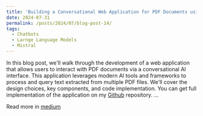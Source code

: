 ```yaml
---
title: 'Building a Conversational Web Application for PDF Documents using Mistral-7B-v0.1'
date: 2024-07-31
permalink: /posts/2024/07/blog-post-14/
tags:
  - Chatbots
  - Larnge Language Models
  - Mistral
---
```


In this blog post, we'll walk through the development of a web application that allows users to interact with PDF documents via a conversational AI interface. This application leverages modern AI tools and frameworks to process and query text extracted from multiple PDF files. We'll cover the design choices, key components, and code implementation. You can get full implementation of the application on my [Github](https://github.com/rafsunsheikh/chat_with_multiple_docs) repository. ...

Read more in [medium](https://medium.com/@rafsunsheikh116/building-a-conversational-web-application-for-pdf-documents-using-mistral-7b-v0-1-f132ce75bdcf)

